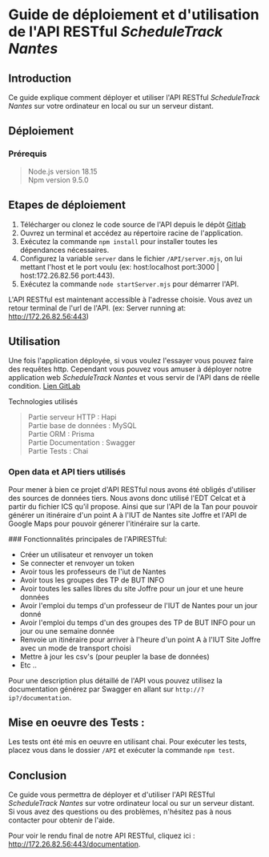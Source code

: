 # Guide de déploiement et d'utilisation de l'API RESTful *ScheduleTrack Nantes*

## Introduction

Ce guide explique comment déployer et utiliser l'API RESTful *ScheduleTrack Nantes* sur votre ordinateur en local ou sur un serveur distant.

## Déploiement

### Prérequis

> Node.js version 18.15 <br/>
> Npm version 9.5.0 <br/>

## Etapes de déploiement

1. Télécharger ou clonez le code source de l'API depuis le dépôt <a href="">Gitlab</a>
2. Ouvrez un terminal et accédez au répertoire racine de l'application. 
3. Exécutez la commande `npm install` pour installer toutes les dépendances nécessaires.
4. Configurez la variable `server` dans le fichier `/API/server.mjs`, on lui mettant l'host et le port voulu (ex: host:localhost port:3000 | host:172.26.82.56 port:443).
5. Exécutez la commande `node startServer.mjs` pour démarrer l'API.

L'API RESTful est maintenant accessible à l'adresse choisie. Vous avez un retour terminal de l'url de l'API. (ex: Server running at: http://172.26.82.56:443)

## Utilisation

Une fois l'application déployée, si vous voulez l'essayer vous pouvez faire des requêtes http. Cependant vous pouvez vous amuser à déployer notre application web *ScheduleTrack Nantes* et vous servir de l'API dans de réelle condition. <a href="https://gitlab.univ-nantes.fr/pub/but/but2/sae4-real-01/eq_init_01_01_angot-mael_blourde-nolan_calcagni-amedeo_chauvelon-quentin_osselin-arthur/-/tree/main/API">Lien GitLab</a>


 Technologies utilisés

> Partie serveur HTTP : Hapi <br/>
> Partie base de données : MySQL <br/>
> Partie ORM : Prisma <br/>
> Partie Documentation : Swagger <br/>
> Partie Tests : Chai <br/>

### Open data et API tiers utilisés

Pour mener à bien ce projet d'API RESTful nous avons été obligés d'utiliser des sources de données tiers. Nous avons donc utilisé l'EDT Celcat et à partir du fichier ICS qu'il propose. Ainsi que sur l'API de la Tan pour pouvoir générer un itinéraire d'un point A à l'IUT de Nantes site Joffre et l'API de Google Maps pour pouvoir génerer l'itinéraire sur la carte.

### Fonctionnalités principales de l'APIRESTful:

- Créer un utilisateur et renvoyer un token
- Se connecter et renvoyer un token
- Avoir tous les professeurs de l'iut de Nantes
- Avoir tous les groupes des TP de BUT INFO
- Avoir toutes les salles libres du site Joffre pour un jour et une heure 
  données
- Avoir l'emploi du temps d'un professeur de l'IUT de Nantes pour un jour donné
- Avoir l'emploi du temps d'un des groupes des TP de BUT INFO pour un jour ou une semaine donnée
- Renvoie un itinéraire pour arriver à l'heure d'un point A à l'IUT Site Joffre avec un mode de transport choisi
- Mettre à jour les csv's (pour peupler la base de données)
- Etc ..

Pour une description plus détaillé de l'API vous pouvez utilisez la documentation générez par Swagger en allant sur `http://?ip?/documentation`.

## Mise en oeuvre des Tests :

Les tests ont été mis en oeuvre en utilisant chai.
Pour exécuter les tests, placez vous dans le dossier `/API` et exécuter la commande `npm test`.

## Conclusion

Ce guide vous permettra de déployer et d'utiliser l'API RESTful *ScheduleTrack  Nantes* sur votre ordinateur local ou sur un serveur distant. Si vous avez des questions ou des problèmes, n'hésitez pas à nous contacter pour obtenir de l'aide.

Pour voir le rendu final de notre API RESTful, cliquez ici : http://172.26.82.56:443/documentation.